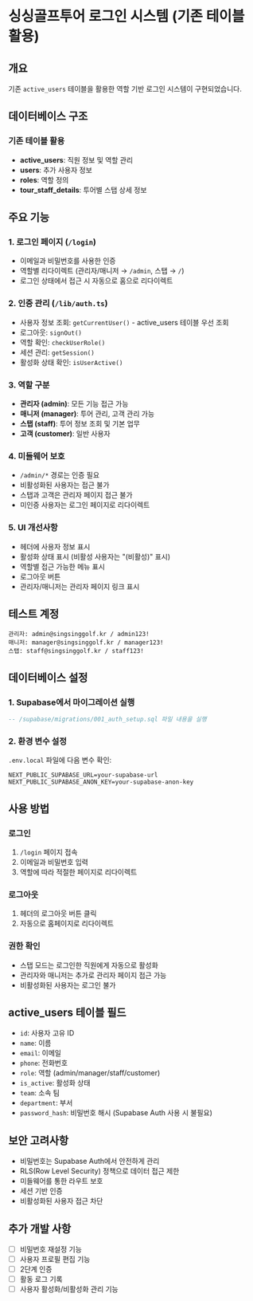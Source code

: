 # 싱싱골프투어 로그인 시스템 (기존 테이블 활용)

## 개요
기존 `active_users` 테이블을 활용한 역할 기반 로그인 시스템이 구현되었습니다.

## 데이터베이스 구조

### 기존 테이블 활용
- **active_users**: 직원 정보 및 역할 관리
- **users**: 추가 사용자 정보
- **roles**: 역할 정의
- **tour_staff_details**: 투어별 스탭 상세 정보

## 주요 기능

### 1. 로그인 페이지 (`/login`)
- 이메일과 비밀번호를 사용한 인증
- 역할별 리다이렉트 (관리자/매니저 → `/admin`, 스탭 → `/`)
- 로그인 상태에서 접근 시 자동으로 홈으로 리다이렉트

### 2. 인증 관리 (`/lib/auth.ts`)
- 사용자 정보 조회: `getCurrentUser()` - active_users 테이블 우선 조회
- 로그아웃: `signOut()`
- 역할 확인: `checkUserRole()`
- 세션 관리: `getSession()`
- 활성화 상태 확인: `isUserActive()`

### 3. 역할 구분
- **관리자 (admin)**: 모든 기능 접근 가능
- **매니저 (manager)**: 투어 관리, 고객 관리 가능
- **스탭 (staff)**: 투어 정보 조회 및 기본 업무
- **고객 (customer)**: 일반 사용자

### 4. 미들웨어 보호
- `/admin/*` 경로는 인증 필요
- 비활성화된 사용자는 접근 불가
- 스탭과 고객은 관리자 페이지 접근 불가
- 미인증 사용자는 로그인 페이지로 리다이렉트

### 5. UI 개선사항
- 헤더에 사용자 정보 표시
- 활성화 상태 표시 (비활성 사용자는 "(비활성)" 표시)
- 역할별 접근 가능한 메뉴 표시
- 로그아웃 버튼
- 관리자/매니저는 관리자 페이지 링크 표시

## 테스트 계정

```
관리자: admin@singsinggolf.kr / admin123!
매니저: manager@singsinggolf.kr / manager123!
스탭: staff@singsinggolf.kr / staff123!
```

## 데이터베이스 설정

### 1. Supabase에서 마이그레이션 실행
```sql
-- /supabase/migrations/001_auth_setup.sql 파일 내용을 실행
```

### 2. 환경 변수 설정
`.env.local` 파일에 다음 변수 확인:
```
NEXT_PUBLIC_SUPABASE_URL=your-supabase-url
NEXT_PUBLIC_SUPABASE_ANON_KEY=your-supabase-anon-key
```

## 사용 방법

### 로그인
1. `/login` 페이지 접속
2. 이메일과 비밀번호 입력
3. 역할에 따라 적절한 페이지로 리다이렉트

### 로그아웃
1. 헤더의 로그아웃 버튼 클릭
2. 자동으로 홈페이지로 리다이렉트

### 권한 확인
- 스탭 모드는 로그인한 직원에게 자동으로 활성화
- 관리자와 매니저는 추가로 관리자 페이지 접근 가능
- 비활성화된 사용자는 로그인 불가

## active_users 테이블 필드
- `id`: 사용자 고유 ID
- `name`: 이름
- `email`: 이메일
- `phone`: 전화번호
- `role`: 역할 (admin/manager/staff/customer)
- `is_active`: 활성화 상태
- `team`: 소속 팀
- `department`: 부서
- `password_hash`: 비밀번호 해시 (Supabase Auth 사용 시 불필요)

## 보안 고려사항
- 비밀번호는 Supabase Auth에서 안전하게 관리
- RLS(Row Level Security) 정책으로 데이터 접근 제한
- 미들웨어를 통한 라우트 보호
- 세션 기반 인증
- 비활성화된 사용자 접근 차단

## 추가 개발 사항
- [ ] 비밀번호 재설정 기능
- [ ] 사용자 프로필 편집 기능
- [ ] 2단계 인증
- [ ] 활동 로그 기록
- [ ] 사용자 활성화/비활성화 관리 기능
